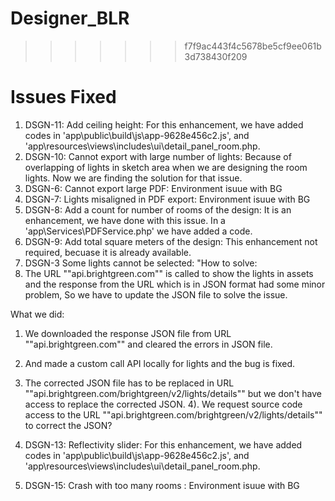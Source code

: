 # Designer_BLR
>>>>>>> f7f9ac443f4c5678be5cf9ee061b3d738430f209
# Issues Fixed
1) DSGN-11:  Add ceiling height:  For this enhancement, we have added codes in 'app\public\build\js\\app-9628e456c2.js', and 'app\resources\views\includes\ui\detail_panel_room.php.
2) DSGN-10:  Cannot export with large number of lights:  Because of overlapping of lights in sketch area when we are designing the room lights. Now we are finding the solution for that issue.
3) DSGN-6:  Cannot export large PDF:   Environment  isuue with BG
5) DSGN-7:	Lights misaligned in PDF export:  Environment  isuue with BG
6) DSGN-8:  Add a count for number of rooms of the design:  It is an enhancement, we have done with this issue. In a 'app\Services\PDFService.php' we have added a code.
7) DSGN-9:	Add total square meters of the design:    This enhancement not required, becuase it is already available.
8) DSGN-3	  Some lights cannot be selected:   "How to solve:
  1) The URL ""api.brightgreen.com"" is called to show the lights in assets and the response from the URL which is in JSON   format had some minor problem, So we have to update the JSON file to solve the issue. 

 What we did:
 1) We downloaded the response JSON file from URL ""api.brightgreen.com"" and cleared the errors in JSON file.
 2) And made a custom call API locally for lights and the bug is fixed.
 3) The corrected JSON file has to be replaced in URL ""api.brightgreen.com/brightgreen/v2/lights/details"" but we don't have   access to replace the corrected JSON. 
 4). We request source code access to the URL ""api.brightgreen.com/brightgreen/v2/lights/details"" to correct the JSON?

9) DSGN-13: 	Reflectivity slider:   	For this enhancement, we have added codes in 'app\public\build\js\\app-9628e456c2.js', and 'app\resources\views\includes\ui\detail_panel_room.php.
10) DSGN-15: 	Crash with too many rooms :  Environment  isuue with BG








